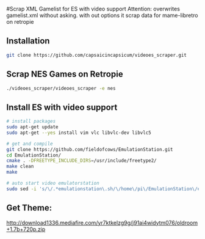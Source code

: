 #Scrap XML Gamelist for ES with video support
Attention: overwrites gamelist.xml without asking.
with out options it scrap data for mame-libretro on retropie

## Installation
```bash
git clone https://github.com/capsaicincapsicum/videoes_scraper.git
```

## Scrap NES Games on Retropie
```bash
./videoes_scraper/videoes_scraper -e nes
```

## Install ES with video support
```bash
# install packages
sudo apt-get update
sudo apt-get --yes install vim vlc libvlc-dev libvlc5

# get and compile
git clone https://github.com/fieldofcows/EmulationStation.git
cd EmulationStation/
cmake . -DFREETYPE_INCLUDE_DIRS=/usr/include/freetype2/
make clean
make

# auto start video emulatorstation
sudo sed -i 's/\/.*emulationstation\.sh/\/home\/pi\/EmulationStation\/emulationstation\.sh/' /usr/bin/emulationstation
```

## Get Theme:
http://download1336.mediafire.com/yr7ktkelzg9g/j91ai4widytm076/oldroom+1.7b+720p.zip
